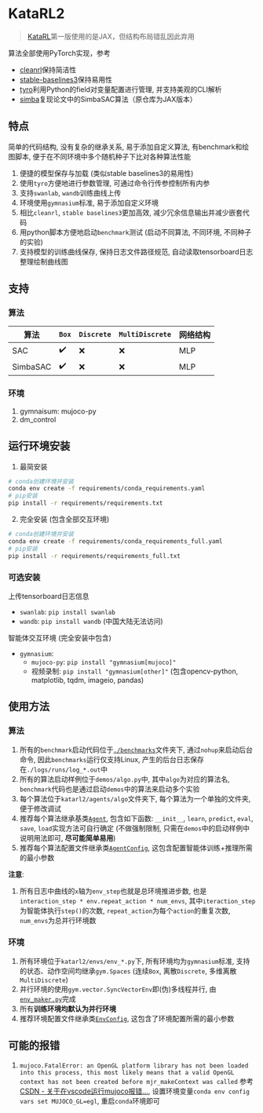 # KataRL2

> [KataRL](https://github.com/wty-yy/katarl)第一版使用的是JAX，但结构布局错乱因此弃用

算法全部使用PyTorch实现，参考
- [cleanrl](https://github.com/vwxyzjn/cleanrl)保持简洁性
- [stable-baselines3](https://github.com/DLR-RM/stable-baselines3.git)保持易用性
- [tyro](https://github.com/brentyi/tyro)利用Python的field对变量配置进行管理, 并支持美观的CLI解析
- [simba](https://github.com/SonyResearch/simba)复现论文中的SimbaSAC算法（原仓库为JAX版本）

## 特点
简单的代码结构, 没有复杂的继承关系, 易于添加自定义算法, 有benchmark和绘图脚本, 便于在不同环境中多个随机种子下比对各种算法性能

1. 便捷的模型保存与加载 (类似stable baselines3的易用性)
2. 使用`tyro`方便地进行参数管理, 可通过命令行传参控制所有内参
3. 支持`swanlab`, `wandb`训练曲线上传
4. 环境使用`gymnasium`标准, 易于添加自定义环境
5. 相比`cleanrl`, `stable baselines3`更加高效, 减少冗余信息输出并减少嵌套代码
6. 用python脚本方便地启动`benchmark`测试 (启动不同算法, 不同环境, 不同种子的实验)
7. 支持模型的训练曲线保存, 保持日志文件路径规范, 自动读取tensorboard日志整理绘制曲线图

## 支持
### 算法
| 算法 | `Box` | `Discrete` | `MultiDiscrete` | 网络结构 |
| - | - | - | - | - |
| SAC | ✔️ | ❌ | ❌ | MLP |
| SimbaSAC | ✔️ | ❌ | ❌ | MLP |

### 环境
1. gymnaisum: mujoco-py
2. dm_control

## 运行环境安装
1. 最简安装
```bash
# conda创建环境并安装
conda env create -f requirements/conda_requirements.yaml
# pip安装
pip install -r requirements/requirements.txt
```

2. 完全安装 (包含全部交互环境)
```bash
# conda创建环境并安装
conda env create -f requirements/conda_requirements_full.yaml
# pip安装
pip install -r requirements/requirements_full.txt
```

### 可选安装
上传tensorboard日志信息
- `swanlab`: `pip install swanlab`
- `wandb`: `pip install wandb` (中国大陆无法访问)

智能体交互环境 (完全安装中包含)
- `gymnasium`:
    - `mujoco-py`: `pip install "gymnasium[mujoco]"`
    - 视频录制: `pip install "gymnasium[other]"` (包含opencv-python, matplotlib, tqdm, imageio, pandas)

## 使用方法
### 算法
1. 所有的`benchmark`启动代码位于[`./benchmarks`](./benchmarks/)文件夹下, 通过`nohup`来启动后台命令, 因此`benchmarks`运行仅支持Linux, 产生的后台日志保存在`./logs/runs/log_*.out`中
2. 所有的算法启动样例位于`demos/algo.py`中, 其中`algo`为对应的算法名, `benchmark`代码也是通过启动`demos`中的算法来启动多个实验
3. 每个算法位于`katarl2/agents/algo`文件夹下, 每个算法为一个单独的文件夹, 便于修改调试
4. 推荐每个算法继承基类[`Agent`](./katarl2/agents/common/agent.py), 包含如下函数: `__init__`, `learn`, `predict`, `eval`, `save`, `load`实现方法可自行确定 (不做强制限制, 只需在`demos`中的启动样例中说明用法即可, **尽可能简单易用**)
5. 推荐每个算法配置文件继承类[`AgentConfig`](./katarl2/agents/common/agent_cfg.py), 这包含配置智能体训练+推理所需的最小参数

**注意**:
1. 所有日志中曲线的`x`轴为`env_step`也就是总环境推进步数, 也是`interaction_step * env.repeat_action * num_envs`, 其中`iteraction_step`为智能体执行`step()`的次数, `repeat_action`为每个`action`的重复次数, `num_envs`为总并行环境数

### 环境
1. 所有环境位于`katarl2/envs/env_*.py`下, 所有环境均为`gymnasium`标准, 支持的状态、动作空间均继承`gym.Spaces` (连续`Box`, 离散`Discrete`, 多维离散`MultiDiscrete`)
2. 并行环境的使用`gym.vector.SyncVectorEnv`即(伪)多线程并行, 由[`env_maker.py`](./katarl2/envs/env_maker.py)完成
3. 所有**训练环境均默认为并行环境**
4. 推荐环境配置文件继承类[`EnvConfig`](./katarl2/envs/common/env_cfg.py), 这包含了环境配置所需的最小参数

## 可能的报错
1. `mujoco.FatalError: an OpenGL platform library has not been loaded into this process, this most likely means that a valid OpenGL context has not been created before mjr_makeContext was called`
    参考[CSDN - 关于在vscode运行mujoco报错...](https://blog.csdn.net/weixin_43807119/article/details/141814122), 设置环境变量`conda env config vars set MUJOCO_GL=egl`, 重启`conda`环境即可
